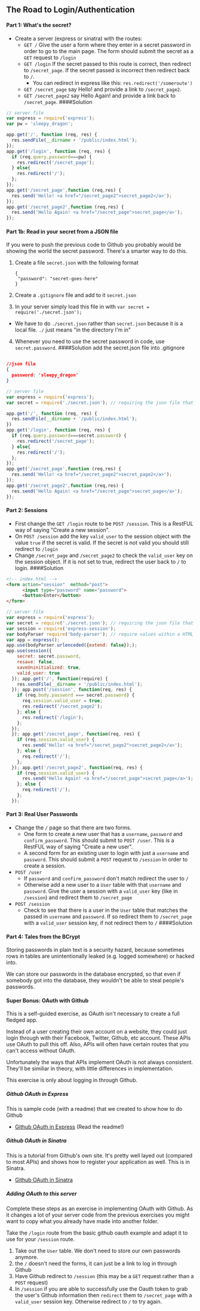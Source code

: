 ## The Road to Login/Authentication


#### Part 1: What's the secret?

* Create a server (express or sinatra) with the routes:
  * `GET /` Give the user a form where they enter in a secret password in order to go to the main page. The form should submit the secret as a `GET` request to `/login`
  * `GET /login` If the secret passed to this route is correct, then redirect to `/secret_page`. If the secret passed is incorrect then redirect back to `/`.
    * You can redirect in express like this: `res.redirect('/someroute')`
  * `GET /secret_page` say Hello! and provide a link to `/secret_page2`.
  * `GET /secret_page2` say Hello Again! and provide a link back to `/secret_page`.
####Solution
```js
// server file
var express = require('express');
var pw = 'sleepy_dragon';

app.get('/', function (req, res) {
  res.sendFile(__dirname + '/public/index.html');
});
app.get('/login', function (req, res) {
  if (req.query.password===pw) {
    res.redirect('/secret_page');
  } else{
    res.redirect('/');
  };
});
app.get('/secret_page',function (req,res) {
  res.send('Hello! <a href="/secret_page2">secret_page2</a>');
});
app.get('/secret_page2',function (req,res) {
  res.send('Hello Again! <a href="/secret_page">secret_page</a>');
});
```


#### Part 1b: Read in your secret from a JSON file
If you were to push the previous code to Github you probably would be showing the world the secret password. There's a smarter way to do this.

1. Create a file `secret.json` with the following format
    ```
    {
     "password": "secret-goes-here"
    }
    ```

2. Create a `.gitignore` file and add to it `secret.json`
3. In your server simply load this file in with `var secret = require('./secret.json');`
 * We have to do `./secret.json` rather than `secret.json` because it is a local file. `./` just means "in the directory I'm in"
4. Whenever you need to use the secret password in code, use `secret.password`.
####Solution
  add the secret.json file into .gitignore
```html
```
```json
//json file
{
  password: 'sleepy_dragon'
}
```
```js
// server file
var express = require('express');
var secret = require('./secret.json'); // requiring the json file that is in .gitignore file

app.get('/', function (req, res) {
  res.sendFile(__dirname + '/public/index.html');
})
app.get('/login', function (req, res) {
  if (req.query.password===secret.password) {
    res.redirect('/secret_page');
  } else{
    res.redirect('/');
  };
});
app.get('/secret_page',function (req,res) {
  res.send('Hello! <a href="/secret_page2">secret_page2</a>');
});
app.get('/secret_page2',function (req,res) {
  res.send('Hello Again! <a href="/secret_page">secret_page</a>');
});
```

#### Part 2: Sessions
* First change the `GET /login` route to be `POST /session`. This is a RestFUL way of saying "Create a new session".
* On `POST /session` add the key `valid_user` to the session object with the value `true` if the secret is valid. If the secret is not valid you should still redirect to `/login`
* Change `/secret_page` and `/secret_page2` to check the `valid_user` key on the session object. If it is not set to true, redirect the user back to `/` to login.
####Solution
```html
<!-- index.html -->
<form action="session"  method="post">
      <input type="password" name="password">
      <button>Enter</button>
</form>
```
```js
// server file
var express = require('express');
var secret = require('./secret.json'); // requiring the json file that is in .gitignore file
var session = require('express-session');
var bodyParser require('body-parser'); // require values within a HTML file
var app = express();
app.use(bodyParser.urlencoded({extend: false}););
app.use(session({
    secret: secret.password,
    resave: false,
    saveUninitialized: true,
    valid_user: true
  }); app.get('/', function(require) {
    res.sendFile(__dirname + '/public/index.html');
  }); app.post('/session', function(req, res) {
    if (req.body.password === secret.password) {
      req.session.valid_user = true;
      res.redirect('/secret_page2');
    }; else {
      res.redirect('/login');
    };
  }); 
  }); app.get('/secret_page', function(req, res) {
    if (req.session.valid_user) {
      res.send('Hello! <a href="/secret_page2">secret_page2</a>');
    }; else {
      req.redirect('/');
    };
  }); app.get('/secret_page2', function(req, res) {
    if (req.session.valid_user) {
      res.send('Hello Again! <a href="/secret_page">secret_page</a>');
    }; else {
      req.redirect('/');
    };
  });
```

#### Part 3: Real User Passwords
* Change the `/` page so that there are two forms.
  * One form to create a new user that has a `username`, `password` and `confirm_password`. This should submit to `POST /user`. This is a RestFUL way of saying "Create a new user".
  * A second form for an existing user to login with just a `username` and `password`. This should submit a `POST` request to `/session` in order to create a session.
* `POST /user`
  * If `password` and `confirm_password` don't match redirect the user to `/`
  * Otherwise add a new user to a `User` table with that `username` and `password`. Give the user a session with a `valid_user` key (like in `/session`) and redirect them to `/secret_page`
* `POST /session`
  * Check to see that there is a user in the `User` table that matches the passed in `username` and `password`. If so redirect them to `/secret_page` with a `valid_user` session key, if not redirect them to `/`
####Solution

#### Part 4: Tales from the BCrypt

Storing passwords in plain text is a security hazard, because sometimes rows in tables are unintentionally leaked (e.g. logged somewhere) or hacked into.

We can store our passwords in the database encrypted, so that even if somebody got into the database, they wouldn't be able to steal people's passwords.


#### Super Bonus: OAuth with Github
This is a self-guided exercise, as OAuth isn't necessary to create a full fledged app.

Instead of a user creating their own account on a website, they could just login through with their Facebook, Twitter, Github, etc account. These APIs use OAuth to pull this off. Also, APIs will often have certain routes that you can't access without OAuth.

Unfortunately the ways that APIs implement OAuth is not always consistent. They'll be similiar in theory, with little differences in implementation.

This exercise is only about logging in through Github.

##### Github OAuth in Express
This is sample code (with a readme) that we created to show how to do Github
* [Github OAuth in Express](github-oauth-basic) (Read the readme!)

##### Github OAuth in Sinatra
This is a tutorial from Github's own site. It's pretty well layed out (compared to most APIs) and shows how to register your application as well. This is in Sinatra.
* [Github OAuth in Sinatra](https://developer.github.com/guides/basics-of-authentication)

##### Adding OAuth to this server
Complete these steps as an exercise in implementing OAuth with Github. As it changes a lot of your server code from the previous exercises you might want to copy what you already have made into another folder.

Take the `/login` route from the basic github oauth example and adapt it to use for your `/session` route.

1. Take out the `User` table. We don't need to store our own passwords anymore.
2. the `/` doesn't need the forms, it can just be a link to log in through Github
3. Have Github redirect to `/session` (this may be a `GET` request rather than a `POST` request)
4. In `/session` if you are able to successfully use the Oauth token to grab the user's Github information then `redirect` them to `/secret_page` with a `valid_user` session key. Otherwise redirect to `/` to try again.
